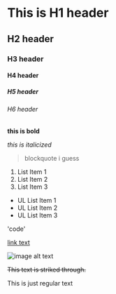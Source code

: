 # This is H1 header 
## H2 header 
### H3 header 
#### H4 header
##### H5 header
###### H6 header

**this is bold**

*this is italicized*

> blockquote i guess

1. List Item 1
2. List Item 2
3. List Item 3

- UL List Item 1
- UL List Item 2
- UL List Item 3

'code'

[link text](https://www.example.com)

![image alt text]()

~~This text is striked through.~~

This is just regular text